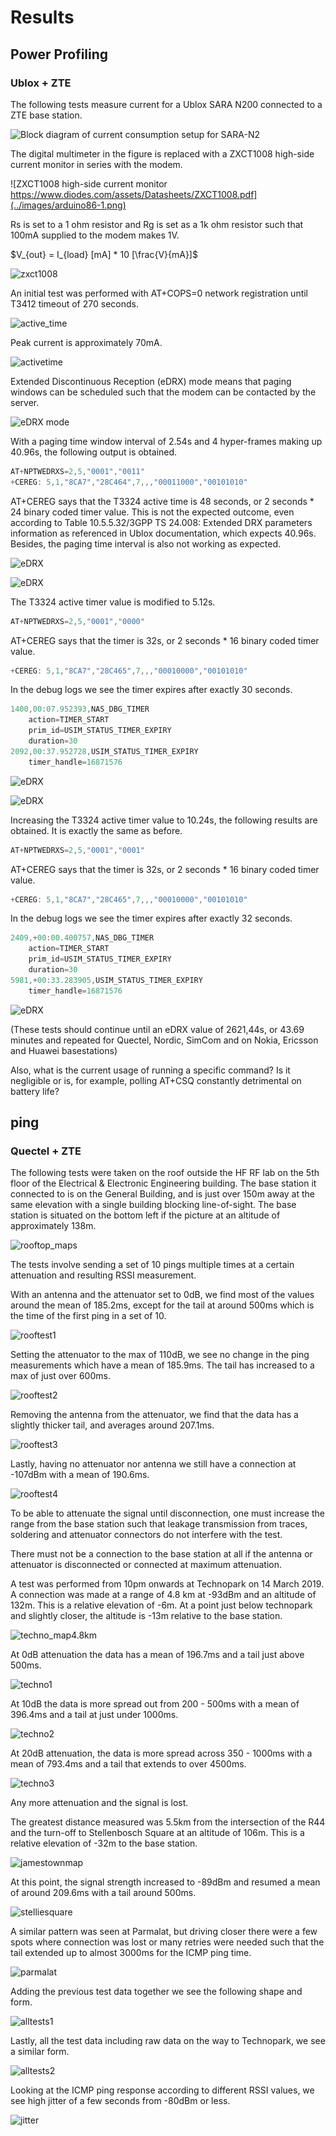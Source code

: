 # Results

## Power Profiling

### Ublox + ZTE

The following tests measure current for a Ublox SARA N200 connected to a ZTE base station.

![Block diagram of current consumption setup for SARA-N2](C:\Users\d7rob\AppData\Roaming\Typora\typora-user-images\1555535660456.png)

The digital multimeter in the figure is replaced with a ZXCT1008 high-side current monitor in series with the modem. 

![ZXCT1008  high-side current monitor https://www.diodes.com/assets/Datasheets/ZXCT1008.pdf](../images/arduino86-1.png)

Rs is set to a 1 ohm resistor and Rg is set as a 1k ohm resistor such that 100mA supplied to the modem makes 1V.

$V_{out} = I_{load} [mA] * 10 [\frac{V}{mA}]$

![zxct1008](C:\GIT\masters\thesis\images\zxct1008.jpeg)

An initial test was performed with AT+COPS=0 network registration until T3412 timeout of 270 seconds.

![active_time](C:\GIT\masters\thesis\images\active_time.JPG)

Peak current is approximately 70mA.



![activetime](C:\GIT\masters\thesis\images\activetime.jpg)

Extended Discontinuous Reception (eDRX) mode means that paging windows can be scheduled such that the modem can be contacted by the server.

![eDRX mode](C:\Users\d7rob\AppData\Roaming\Typora\typora-user-images\1555540836196.png)

With a paging time window interval of 2.54s and 4 hyper-frames making up 40.96s, the following output is obtained.

```c
AT+NPTWEDRXS=2,5,"0001","0011"
+CEREG: 5,1,"8CA7","28C464",7,,,"00011000","00101010"
```

AT+CEREG says that the T3324 active time is 48 seconds, or 2 seconds * 24 binary coded timer value. This is not the expected outcome, even according to Table 10.5.5.32/3GPP
TS 24.008: Extended DRX parameters information as referenced in Ublox documentation, which expects 40.96s. Besides, the paging time interval is also not working as expected.

![eDRX](C:\Users\d7rob\AppData\Roaming\Typora\typora-user-images\1555567465123.png)

![eDRX](C:\Users\d7rob\AppData\Roaming\Typora\typora-user-images\1555570254042.png)

The T3324 active timer value is modified to 5.12s.

```c
AT+NPTWEDRXS=2,5,"0001","0000"
```

AT+CEREG says that the timer is 32s, or 2 seconds * 16 binary coded timer value.

```c
+CEREG: 5,1,"8CA7","28C465",7,,,"00010000","00101010"
```

In the debug logs we see the timer expires after exactly 30 seconds.

```c
1400,00:07.952393,NAS_DBG_TIMER
	action=TIMER_START
	prim_id=USIM_STATUS_TIMER_EXPIRY
	duration=30
2092,00:37.952728,USIM_STATUS_TIMER_EXPIRY
	timer_handle=16871576
```



![eDRX](C:\Users\d7rob\AppData\Roaming\Typora\typora-user-images\1555568148322.png)

![eDRX](C:\Users\d7rob\AppData\Roaming\Typora\typora-user-images\1555569320664.png)

Increasing the T3324 active timer value to 10.24s, the following results are obtained. It is exactly the same as before.

```c
AT+NPTWEDRXS=2,5,"0001","0001"
```

AT+CEREG says that the timer is 32s, or 2 seconds * 16 binary coded timer value.

```c
+CEREG: 5,1,"8CA7","28C465",7,,,"00010000","00101010"
```

In the debug logs we see the timer expires after exactly 32 seconds.

```c
2409,+00:00.400757,NAS_DBG_TIMER
	action=TIMER_START
	prim_id=USIM_STATUS_TIMER_EXPIRY
	duration=30
5981,+00:33.283905,USIM_STATUS_TIMER_EXPIRY
	timer_handle=16871576
```

![eDRX](C:\Users\d7rob\AppData\Roaming\Typora\typora-user-images\1555569718434.png)

(These tests should continue until an eDRX value of 2621,44s, or 43.69 minutes and repeated for Quectel, Nordic, SimCom and on Nokia, Ericsson and Huawei basestations)

Also, what is the current usage of running a specific command? Is it negligible or is, for example, polling AT+CSQ constantly detrimental on battery life?

## ping

### Quectel + ZTE

The following tests were taken on the roof outside the HF RF lab on the 5th floor of the Electrical & Electronic Engineering building. The base station it connected to is on the General Building, and is just over 150m away at the same elevation with a single building blocking line-of-sight. The base station is situated on the bottom left if the picture at an altitude of approximately 138m.

![rooftop_maps](C:\GIT\masters\thesis\images\rooftop_maps.JPG)

The tests involve sending a set of 10 pings multiple times at a certain attenuation and resulting RSSI measurement.

With an antenna and the attenuator set to 0dB, we find most of the values around the mean of 185.2ms, except for the tail at around 500ms which is the time of the first ping in a set of 10.

![rooftest1](C:\GIT\masters\thesis\images\rooftest1.png)

Setting the attenuator to the max of 110dB, we see no change in the ping measurements which have a mean of 185.9ms. The tail has increased to a max of just over 600ms.

![rooftest2](C:\GIT\masters\thesis\images\rooftest2.png)

Removing the antenna from the attenuator, we find that the data has a slightly thicker tail, and averages around 207.1ms.

![rooftest3](C:\GIT\masters\thesis\images\rooftest3.png)

Lastly, having no attenuator nor antenna we still have a connection at -107dBm with a mean of 190.6ms.



![rooftest4](C:\GIT\masters\thesis\images\rooftest4.png)

To be able to attenuate the signal until disconnection, one must increase the range from the base station such that leakage transmission from traces, soldering and attenuator connectors do not interfere with the test.

There must not be a connection to the base station at all if the antenna or attenuator is disconnected or connected at maximum attenuation.

A test was performed from 10pm onwards at Technopark on 14 March 2019. A connection was made at a range of 4.8 km at -93dBm and an altitude of 132m. This is a relative elevation of -6m. At a point just below technopark and slightly closer, the altitude is -13m relative to the base station.

![techno_map4.8km](C:\GIT\masters\thesis\images\techno_map4.8km.JPG)

At 0dB attenuation the data has a mean of 196.7ms and a tail just above 500ms.

![techno1](C:\GIT\masters\thesis\images\techno1.png)

At 10dB the data is more spread out from 200 - 500ms with a mean of 396.4ms and a tail at just under 1000ms.

![techno2](C:\GIT\masters\thesis\images\techno2.png)

At 20dB attenuation, the data is more spread across 350 - 1000ms with a mean of 793.4ms and a tail that extends to over 4500ms.

![techno3](C:\GIT\masters\thesis\images\techno3.png)

Any more attenuation and the signal is lost.

The greatest distance measured was 5.5km from the intersection of the R44 and the turn-off to Stellenbosch Square at an altitude of 106m. This is a relative elevation of -32m to the base station.

![jamestownmap](C:\GIT\masters\thesis\images\jamestownmap.JPG)

At this point, the signal strength increased to -89dBm and resumed a mean of around 209.6ms with a tail around 500ms.

![stelliesquare](C:\GIT\masters\thesis\images\stelliesquare.png)

A similar pattern was seen at Parmalat, but driving closer there were a few spots where connection was lost or many retries were needed such that the tail extended up to almost 3000ms for the ICMP ping time.

![parmalat](C:\GIT\masters\thesis\images\parmalat.png)



Adding the previous test data together we see the following shape and form.

![alltests1](C:\GIT\masters\thesis\images\alltests1.png)

Lastly, all the test data including raw data on the way to Technopark, we see a similar form.

![alltests2](C:\GIT\masters\thesis\images\alltests2.png)



Looking at the ICMP ping response according to different RSSI values, we see high jitter of a few seconds from -80dBm or less.

![jitter](C:\GIT\masters\thesis\images\jitter.png)